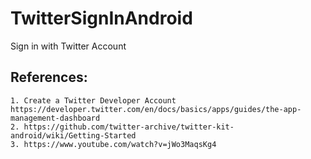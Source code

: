 # TwitterSignInAndroid
Sign in with Twitter Account


References:
------------
    1. Create a Twitter Developer Account
    https://developer.twitter.com/en/docs/basics/apps/guides/the-app-management-dashboard
    2. https://github.com/twitter-archive/twitter-kit-android/wiki/Getting-Started
    3. https://www.youtube.com/watch?v=jWo3MaqsKg4
